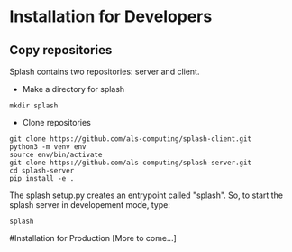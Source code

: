 # Installation for Developers

## Copy repositories
Splash contains two repositories: server and client.

* Make a directory for splash
```
mkdir splash
```

* Clone repositories

```
git clone https://github.com/als-computing/splash-client.git
python3 -m venv env
source env/bin/activate
git clone https://github.com/als-computing/splash-server.git
cd splash-server
pip install -e .
```
The splash setup.py creates an entrypoint called "splash". So, to start the splash server in developement mode, type:
```
splash
```

#Installation for Production
[More to come...]